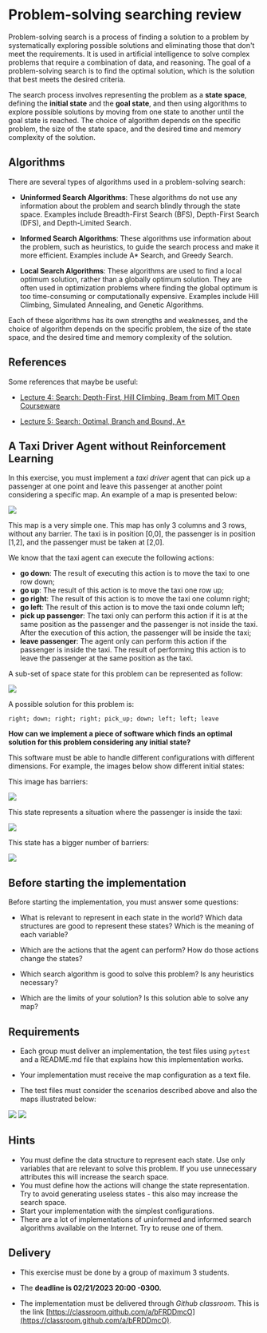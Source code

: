 # Problem-solving searching review

Problem-solving search is a process of finding a solution to a problem by systematically exploring possible solutions and eliminating those that don't meet the requirements. It is used in artificial intelligence to solve complex problems that require a combination of data, and reasoning. The goal of a problem-solving search is to find the optimal solution, which is the solution that best meets the desired criteria. 

The search process involves representing the problem as a **state space**, defining the **initial state** and the **goal state**, and then using algorithms to explore possible solutions by moving from one state to another until the goal state is reached. The choice of algorithm depends on the specific problem, the size of the state space, and the desired time and memory complexity of the solution.

## Algorithms

There are several types of algorithms used in a problem-solving search:

* **Uninformed Search Algorithms**: These algorithms do not use any information about the problem and search blindly through the state space. Examples include Breadth-First Search (BFS), Depth-First Search (DFS), and Depth-Limited Search.

* **Informed Search Algorithms**: These algorithms use information about the problem, such as heuristics, to guide the search process and make it more efficient. Examples include A* Search, and Greedy Search.

* **Local Search Algorithms**: These algorithms are used to find a local optimum solution, rather than a globally optimum solution. They are often used in optimization problems where finding the global optimum is too time-consuming or computationally expensive. Examples include Hill Climbing, Simulated Annealing, and Genetic Algorithms.

Each of these algorithms has its own strengths and weaknesses, and the choice of algorithm depends on the specific problem, the size of the state space, and the desired time and memory complexity of the solution.

## References

Some references that maybe be useful:

* [Lecture 4: Search: Depth-First, Hill Climbing, Beam from MIT Open Courseware](https://ocw.mit.edu/courses/6-034-artificial-intelligence-fall-2010/resources/lecture-4-search-depth-first-hill-climbing-beam/)

* [Lecture 5: Search: Optimal, Branch and Bound, A*](https://ocw.mit.edu/courses/6-034-artificial-intelligence-fall-2010/resources/lecture-5-search-optimal-branch-and-bound-a/)

## A Taxi Driver Agent without Reinforcement Learning

In this exercise, you must implement a *taxi driver* agent that can pick up a passenger at one point and leave this passenger at another point considering a specific map. An example of a map is presented below: 

<img src="img/mapa_00.png">

This map is a very simple one. This map has only 3 columns and 3 rows, without any barrier. The taxi is in position [0,0], the passenger is in position [1,2], and the passenger must be taken at [2,0].

We know that the taxi agent can execute the following actions:

* **go down**: The result of executing this action is to move the taxi to one row down;
* **go up**: The result of this action is to move the taxi one row up;
* **go right**: The result of this action is to move the taxi one column right;
* **go left**: The result of this action is to move the taxi onde column left;
* **pick up passenger**: The taxi only can perform this action if it is at the same position as the passenger and the passenger is not inside the taxi. After the execution of this action, the passenger will be inside the taxi;
* **leave passenger**: The agent only can perform this action if the passenger is inside the taxi. The result of performing this action is to leave the passenger at the same position as the taxi. 

A sub-set of space state for this problem can be represented as follow: 

<img src="img/spaces.png">

A possible solution for this problem is: 

```
right; down; right; right; pick_up; down; left; left; leave
```

**How can we implement a piece of software which finds an optimal solution for this problem considering any initial state?** 


This software must be able to handle different configurations with different dimensions. For example, the images below show different initial states:

This image has barriers:

<img src="img/mapa_01.png">

This state represents a situation where the passenger is inside the taxi:

<img src="img/mapa_02.png"> 

This state has a bigger number of barriers: 

<img src="img/mapa_03.png">


## Before starting the implementation

Before starting the implementation, you must answer some questions:

* What is relevant to represent in each state in the world? Which data structures are good to represent these states? Which is the meaning of each variable? 

* Which are the actions that the agent can perform? How do those actions change the states? 

* Which search algorithm is good to solve this problem? Is any heuristics necessary? 

* Which are the limits of your solution? Is this solution able to solve any map? 

## Requirements

* Each group must deliver an implementation, the test files using `pytest` and a README.md file that explains how this implementation works.

* Your implementation must receive the map configuration as a text file.

* The test files must consider the scenarios described above and also the maps illustrated below:  

<img src="img/mapa_04.png">

<img src="img/mapa_05.png">

## Hints

* You must define the data structure to represent each state. Use only variables that are relevant to solve this problem. If you use unnecessary attributes this will increase the search space.
* You must define how the actions will change the state representation. Try to avoid generating useless states - this also may increase the search space.
* Start your implementation with the simplest configurations. 
* There are a lot of implementations of uninformed and informed search algorithms available on the Internet. Try to reuse one of them.

## Delivery

* This exercise must be done by a group of maximum 3 students. 

* The **deadline is 02/21/2023 20:00 -0300.**

* The implementation must be delivered through *Github classroom*. This is the link [https://classroom.github.com/a/bFRDDmcO](https://classroom.github.com/a/bFRDDmcO). 
 
